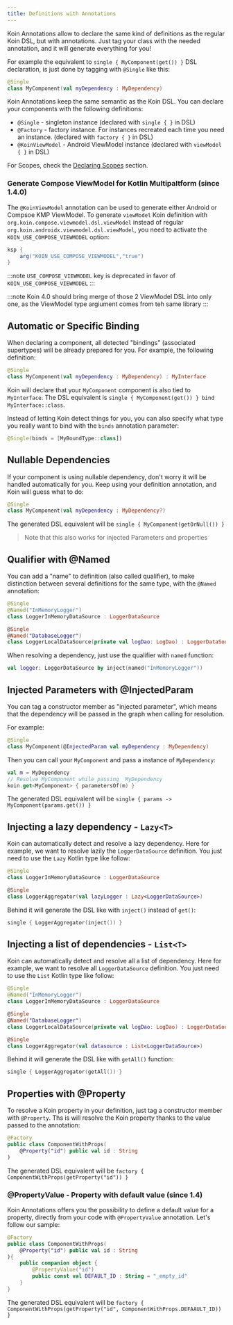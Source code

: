 ```yaml
---
title: Definitions with Annotations
---
```



Koin Annotations allow to declare the same kind of definitions as the regular Koin DSL, but with annotations. Just tag your class with the needed annotation, and it will generate everything for you!

For example the equivalent to `single { MyComponent(get()) }` DSL declaration, is just done by tagging with `@Single` like this:

```kotlin
@Single
class MyComponent(val myDependency : MyDependency)
```

Koin Annotations keep the same semantic as the Koin DSL. You can declare your components with the following definitions:

- `@Single` - singleton instance (declared with `single { }` in DSL)
- `@Factory` - factory instance. For instances recreated each time you need an instance. (declared with `factory { }` in DSL)
- `@KoinViewModel` - Android ViewModel instance (declared with `viewModel { }` in DSL)

For Scopes, check the [Declaring Scopes](/docs/reference/koin-core/scopes.md) section.

### Generate Compose ViewModel for Kotlin Multipaltform (since 1.4.0)

The `@KoinViewModel` annotation can be used to generate either Android or Compsoe KMP ViewModel. To generate `viewModel` Koin definition with `org.koin.compose.viewmodel.dsl.viewModel` instead of regular `org.koin.androidx.viewmodel.dsl.viewModel`, you need to activate the `KOIN_USE_COMPOSE_VIEWMODEL` option:  

```groovy
ksp {
    arg("KOIN_USE_COMPOSE_VIEWMODEL","true")
}
```

:::note
    `USE_COMPOSE_VIEWMODEL` key is deprecated in favor of `KOIN_USE_COMPOSE_VIEWMODEL`
:::

:::note
    Koin 4.0 should bring merge of those 2 ViewModel DSL into only one, as the ViewModel type argiument comes from teh same library
:::

## Automatic or Specific Binding

When declaring a component, all detected "bindings" (associated supertypes) will be already prepared for you. For example, the following definition:

```kotlin
@Single
class MyComponent(val myDependency : MyDependency) : MyInterface
```

Koin will declare that your `MyComponent` component is also tied to `MyInterface`. The DSL equivalent is `single { MyComponent(get()) } bind MyInterface::class`.


Instead of letting Koin detect things for you, you can also specify what type you really want to bind with the `binds` annotation parameter:

 ```kotlin
@Single(binds = [MyBoundType::class])
```

## Nullable Dependencies

If your component is using nullable dependency, don't worry it will be handled automatically for you. Keep using your definition annotation, and Koin will guess what to do:

```kotlin
@Single
class MyComponent(val myDependency : MyDependency?)
```

The generated DSL equivalent will be `single { MyComponent(getOrNull()) }`


> Note that this also works for injected Parameters and properties

## Qualifier with @Named

You can add a "name" to definition (also called qualifier), to make distinction between several definitions for the same type, with the `@Named` annotation:

```kotlin
@Single
@Named("InMemoryLogger")
class LoggerInMemoryDataSource : LoggerDataSource

@Single
@Named("DatabaseLogger")
class LoggerLocalDataSource(private val logDao: LogDao) : LoggerDataSource
```

When resolving a dependency, just use the qualifier with `named` function:

```kotlin
val logger: LoggerDataSource by inject(named("InMemoryLogger"))
```

## Injected Parameters with @InjectedParam

You can tag a constructor member as "injected parameter", which means that the dependency will be passed in the graph when calling for resolution.

For example:

```kotlin
@Single
class MyComponent(@InjectedParam val myDependency : MyDependency)
```

Then you can call your `MyComponent` and pass a instance of `MyDependency`:

```kotlin
val m = MyDependency
// Resolve MyComponent while passing  MyDependency
koin.get<MyComponent> { parametersOf(m) }
```

The generated DSL equivalent will be `single { params -> MyComponent(params.get()) }`


## Injecting a lazy dependency - `Lazy<T>`

Koin can automatically detect and resolve a lazy dependency. Here for example, we want to resolve lazily the `LoggerDataSource` definition. You just need to use the `Lazy` Kotlin type like follow:

```kotlin
@Single
class LoggerInMemoryDataSource : LoggerDataSource

@Single
class LoggerAggregator(val lazyLogger : Lazy<LoggerDataSource>)
```

Behind it will generate the DSL like with `inject()` instead of `get()`:

```kotlin
single { LoggerAggregator(inject()) }
```

## Injecting a list of dependencies - `List<T>`

Koin can automatically detect and resolve all a list of dependency. Here for example, we want to resolve all `LoggerDataSource` definition. You just need to use the `List` Kotlin type like follow:

```kotlin
@Single
@Named("InMemoryLogger")
class LoggerInMemoryDataSource : LoggerDataSource

@Single
@Named("DatabaseLogger")
class LoggerLocalDataSource(private val logDao: LogDao) : LoggerDataSource

@Single
class LoggerAggregator(val datasource : List<LoggerDataSource>)
```

Behind it will generate the DSL like with `getAll()` function:

```kotlin
single { LoggerAggregator(getAll()) }
```

## Properties with @Property

To resolve a Koin property in your definition, just tag a constructor member with `@Property`. Ths is will resolve the Koin property thanks to the value passed to the annotation:

```kotlin
@Factory
public class ComponentWithProps(
    @Property("id") public val id : String
)
```

The generated DSL equivalent will be `factory { ComponentWithProps(getProperty("id")) }`

### @PropertyValue - Property with default value (since 1.4)

Koin Annotations offers you the possibility to define a default value for a property, directly from your code with `@PropertyValue` annotation.
Let's follow our sample:

```kotlin
@Factory
public class ComponentWithProps(
    @Property("id") public val id : String
){
    public companion object {
        @PropertyValue("id")
        public const val DEFAULT_ID : String = "_empty_id"
    }
}
```

The generated DSL equivalent will be `factory { ComponentWithProps(getProperty("id", ComponentWithProps.DEFAAULT_ID)) }`
